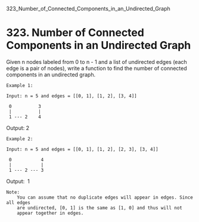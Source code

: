 323_Number_of_Connected_Components_in_an_Undirected_Graph
# 323. Number of Connected Components in an Undirected Graph

Given n nodes labeled from 0 to n - 1 and a list of
        undirected edges (each edge is a pair of nodes), write a function to find the number of
        connected components in an undirected graph.

    Example 1:

    Input: n = 5 and edges = [[0, 1], [1, 2], [3, 4]]

     0          3
     |          |
     1 --- 2    4

Output: 2

    Example 2:

    Input: n = 5 and edges = [[0, 1], [1, 2], [2, 3], [3, 4]]

     0           4
     |           |
     1 --- 2 --- 3

Output:  1

    Note:
        You can assume that no duplicate edges will appear in edges. Since all edges
        are undirected, [0, 1] is the same as [1, 0] and thus will not
        appear together in edges.